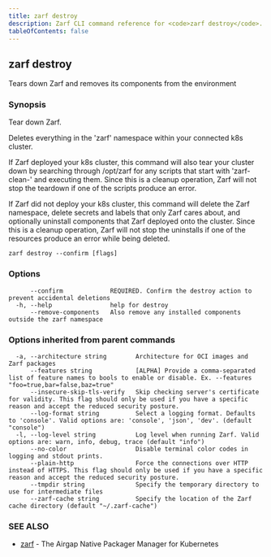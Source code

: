 ```yaml
---
title: zarf destroy
description: Zarf CLI command reference for <code>zarf destroy</code>.
tableOfContents: false
---
```


<!-- Page generated by Zarf; DO NOT EDIT -->

## zarf destroy

Tears down Zarf and removes its components from the environment

### Synopsis

Tear down Zarf.

Deletes everything in the 'zarf' namespace within your connected k8s cluster.

If Zarf deployed your k8s cluster, this command will also tear your cluster down by searching through /opt/zarf for any scripts that start with 'zarf-clean-' and executing them. Since this is a cleanup operation, Zarf will not stop the teardown if one of the scripts produce an error.

If Zarf did not deploy your k8s cluster, this command will delete the Zarf namespace, delete secrets and labels that only Zarf cares about, and optionally uninstall components that Zarf deployed onto the cluster. Since this is a cleanup operation, Zarf will not stop the uninstalls if one of the resources produce an error while being deleted.

```
zarf destroy --confirm [flags]
```

### Options

```
      --confirm             REQUIRED. Confirm the destroy action to prevent accidental deletions
  -h, --help                help for destroy
      --remove-components   Also remove any installed components outside the zarf namespace
```

### Options inherited from parent commands

```
  -a, --architecture string        Architecture for OCI images and Zarf packages
      --features string            [ALPHA] Provide a comma-separated list of feature names to bools to enable or disable. Ex. --features "foo=true,bar=false,baz=true"
      --insecure-skip-tls-verify   Skip checking server's certificate for validity. This flag should only be used if you have a specific reason and accept the reduced security posture.
      --log-format string          Select a logging format. Defaults to 'console'. Valid options are: 'console', 'json', 'dev'. (default "console")
  -l, --log-level string           Log level when running Zarf. Valid options are: warn, info, debug, trace (default "info")
      --no-color                   Disable terminal color codes in logging and stdout prints.
      --plain-http                 Force the connections over HTTP instead of HTTPS. This flag should only be used if you have a specific reason and accept the reduced security posture.
      --tmpdir string              Specify the temporary directory to use for intermediate files
      --zarf-cache string          Specify the location of the Zarf cache directory (default "~/.zarf-cache")
```

### SEE ALSO

* [zarf](/commands/zarf/)	 - The Airgap Native Packager Manager for Kubernetes

